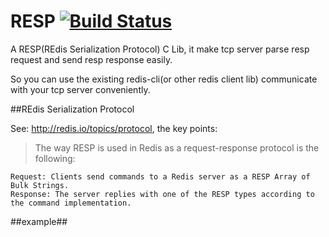 # RESP [![Build Status](https://travis-ci.org/benfred/implicit.svg?branch=master)](https://travis-ci.org/benfred/implicit)

A RESP(REdis Serialization Protocol) C Lib, it make tcp server parse resp request and send resp response easily.

So you can use the existing redis-cli(or other redis client lib) communicate with your tcp server conveniently.

##REdis Serialization Protocol

See: http://redis.io/topics/protocol, the key points:

>The way RESP is used in Redis as a request-response protocol is the following:

    Request: Clients send commands to a Redis server as a RESP Array of Bulk Strings.
    Response: The server replies with one of the RESP types according to the command implementation.

##example##


